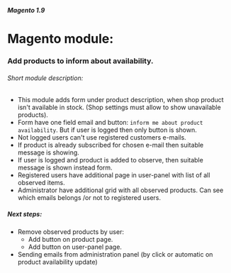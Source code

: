 **_Magento 1.9_**
# Magento module: 
### Add products to inform about availability.

###### Short module description:

* This module adds form under product description, when shop product isn't available in stock. 
(Shop settings must allow to show unavailable products).
* Form have one field email and button: ``inform me about product availability``. But if user is logged 
then only button is shown.
* Not logged users can't use registered customers e-mails.
* If product is already subscribed for chosen e-mail then suitable message is showing.
* If user is logged and product is added to observe, then suitable message is shown instead form.
* Registered users have additional page in user-panel with list of all observed items.
* Administrator have additional grid with all observed products. Can see which emails belongs 
/or not to registered users.

##### Next steps:
- Remove observed products by user:
    + Add button on product page.
    * Add button on user-panel page.
- Sending emails from administration panel (by click or automatic on product availability update)
